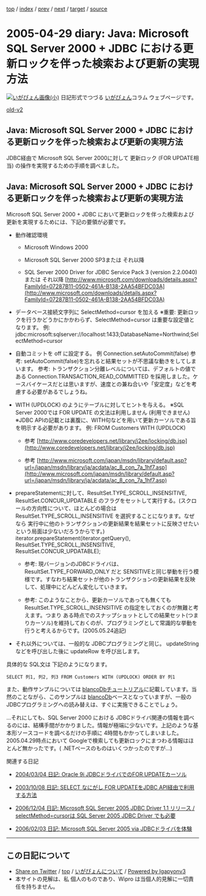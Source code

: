[top](../index.html) 
 / [index](index.html) 
 / [prev](ig050426.html) 
 / [next](ig050430.html) 
 / [target](https://igapyon.github.io/diary/2005/ig050429.html) 
 / [source](https://github.com/igapyon/diary/blob/master/2005/ig050429.src.md) 

2005-04-29 diary: Java: Microsoft SQL Server 2000 + JDBC における更新ロックを伴った検索および更新の実現方法
=====================================================================================================
[![いがぴょん画像(小)](https://igapyon.github.io/diary/images/iga200306s.jpg "いがぴょん")](https://igapyon.github.io/diary/memo/memoigapyon.html) 日記形式でつづる [いがぴょん](https://igapyon.github.io/diary/memo/memoigapyon.html)コラム ウェブページです。

[old-v2](ig050429-orig.html)

## Java: Microsoft SQL Server 2000 + JDBC における更新ロックを伴った検索および更新の実現方法

JDBC経由で Microsoft SQL Server 2000に対して 更新ロック (FOR UPDATE相当) の操作を実現するための手順を調べました。


## Java: Microsoft SQL Server 2000 + JDBC における更新ロックを伴った検索および更新の実現方法

Microsoft SQL Server 2000 + JDBC において更新ロックを伴った検索および更新を実現するためには、下記の要領が必要です。

* 動作確認環境
  
  * Microsoft Windows 2000
    
  * Microsoft SQL Server 2000 SP3または それ以降
    
  * SQL Server 2000 Driver for JDBC Service Pack 3 (version 2.2.0040) または それ以降
    [http://www.microsoft.com/downloads/details.aspx?FamilyId=07287B11-0502-461A-B138-2AA54BFDC03A](http://www.microsoft.com/downloads/details.aspx?FamilyId=07287B11-0502-461A-B138-2AA54BFDC03A)
  

  
* データベース接続文字列に SelectMethod=cursor を加える
  ※重要: 更新ロックを行うかどうかにかかわらず、SelectMethod=cursor は重要な設定値となります。
  例: jdbc:microsoft:sqlserver://localhost:1433;DatabaseName=Northwind;SelectMethod=cursor
  
* 自動コミットを off に設定する。
  例 Connection.setAutoCommit(false)
  参考: setAutoCommit(false)を忘れると結果セットが不思議な動きをしてしまいます。
  参考: トランザクション分離レベルについては、デフォルトの値である Connection.TRANSACTION_READ_COMMITTED を採用しました。ケースバイケースだとは思いますが、速度との兼ね合いや「安定度」などを考慮する必要があるでしょうね。
  
* WITH (UPDLOCK) のようにテーブルに対してヒントを与える。
  ※SQL Server 2000では FOR UPDATE の文法は利用しません (利用できません)
  ※JDBC APIの記載とは裏腹に、WITH句などを用いて更新カーソルである旨を明示する必要があります。
  例: FROM Customers WITH (UPDLOCK)
  
  * 参考 [http://www.coredevelopers.net/library/j2ee/locking/db.jsp](http://www.coredevelopers.net/library/j2ee/locking/db.jsp)
    
  * 参考 [http://www.microsoft.com/japan/msdn/library/default.asp?url=/japan/msdn/library/ja/acdata/ac_8_con_7a_1hf7.asp](http://www.microsoft.com/japan/msdn/library/default.asp?url=/japan/msdn/library/ja/acdata/ac_8_con_7a_1hf7.asp)
  

  
* prepareStatementに対して、ResultSet.TYPE_SCROLL_INSENSITIVE, ResultSet.CONCUR_UPDATABLE のフラグをセットして実行する。(スクロールの方向性について、ほとんどの場合はResultSet.TYPE_SCROLL_INSENSITIVE
  を選択することになります。なぜなら 実行中に他のトランザクションの更新結果を結果セットに反映させたいという局面は少ないだろうからです。)
  iterator.prepareStatement(iterator.getQuery(), ResultSet.TYPE_SCROLL_INSENSITIVE, ResultSet.CONCUR_UPDATABLE);
  
  * 参考: 現バージョンのJDBCドライバは、ResultSet.TYPE_FORWARD_ONLY だと SENSITIVEと同じ挙動を行う模様です。すなわち結果セットが他のトランザクションの更新結果を反映して、処理中にどんどん変化していきます。
    
  * 参考: このようなことから、更新カーソルであっても無くても ResultSet.TYPE_SCROLL_INSENSITIVE の指定をしておくのが無難と考えます。つまり ある時点でのスナップショットとしての結果セット(つまりカーソル)を維持しておくのが、プログラミングとして常識的な挙動を行うと考えるからです。(2005.05.24追記)
  

  
* それ以外については、一般的な JDBCプログラミングと同じ。
  updateString などを呼び出した後に updateRow を呼び出します。

具体的な SQL文は 下記のようになります。

      
```
SELECT 列1, 列2, 列3 FROM Customers WITH (UPDLOCK) ORDER BY 列1
```

      

また、動作サンプルについては [blancoDbチュートリアル](https://ja.osdn.net/projects/blancofw/)に記載しています。当然のことながら、このサンプルは [blancoDb](http://www.igapyon.jp/blanco/blancodb.html)ベースとなっていますが、一般のJDBCプログラミングへの読み替えは、すぐに実施できることでしょう。

…それにしても、SQL Server 2000 における JDBCドライバ関連の情報を調べるのには、結構手間がかかりました。情報が極端に少ないです。上記のような基本形ソースコードを調べるだけの手順に
4時間もかかってしまいました。2005.04.29時点において Googleで検索しても更新ロックにまつわる情報はほとんど無かったです。( .NETベースのものはいくつかったのですが…)

関連する日記

* [2004/03/04 日記: Oracle 9i JDBCドライバでのFOR UPDATEカーソル](../2004/ig040304.html)
  
* [2003/10/08 日記: SELECT なにがし FOR UPDATEをJDBC API経由で利用する方法](../2003/ig031008.html)
  
* [2006/12/04 日記: Microsoft SQL Server 2005 JDBC Driver 1.1 リリース / selectMethod=cursorは
  SQL Server 2005 JDBC Driver でも必要](../2006/ig061204.html)
  
* [2006/02/03 日記: Microsoft SQL Server 2005 via JDBCドライバを体験](../2006/ig060203.html)


----------------------------------------------------------------------------------------------------

## この日記について

* [Share on Twitter](https://twitter.com/intent/tweet?hashtags=igapyon%2Cdiary%2C%E3%81%84%E3%81%8C%E3%81%B4%E3%82%87%E3%82%93&text=Java%3A+Microsoft+SQL+Server+2000+%2B+JDBC+%E3%81%AB%E3%81%8A%E3%81%91%E3%82%8B%E6%9B%B4%E6%96%B0%E3%83%AD%E3%83%83%E3%82%AF%E3%82%92%E4%BC%B4%E3%81%A3%E3%81%9F%E6%A4%9C%E7%B4%A2%E3%81%8A%E3%82%88%E3%81%B3%E6%9B%B4%E6%96%B0%E3%81%AE%E5%AE%9F%E7%8F%BE%E6%96%B9%E6%B3%95&url=https%3A%2F%2Figapyon.github.io%2Fdiary%2F2005%2Fig050429.html) / [top](../index.html) / [いがぴょんについて](https://igapyon.github.io/diary/memo/memoigapyon.html) / [Powered by Igapyonv3](https://github.com/igapyon/igapyonv3)
* 本サイトの見解は、私 個人のものであり、Wipro は当個人的見解に一切責任を持ちません。 

